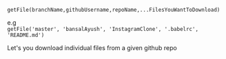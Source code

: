 `getFile(branchName,githubUsername,repoName,...FilesYouWantToDownload)`

e.g <br/>
`getFile('master', 'bansalAyush', 'InstagramClone', '.babelrc', 'README.md')`

Let's you download individual files from a given github repo
